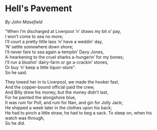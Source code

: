 # Hell's Pavement

_By John Masefield_

"When I’m discharged at Liverpool ‘n’ draws my bit o’ pay,  
I won’t come to sea no more;  
I’ll court a pretty little lass ‘n’ have a weddin’ day,  
‘N’ settle somewhere down shore;  
I’ll never fare to sea again a-temptin’ Davy Jones,  
A-hearkening to the cruel sharks a-hungerin’ for my bones;  
I’ll run a blushin’ dairy-farm or go a-crackin’ stones,  
Or buy ‘n’ keep a little liquor-store".  
So he said.  

They towed her in to Liverpool, we made the hooker fast,  
And the copper-bound official paid the crew,  
And Billy drew his money, but the money didn’t last,  
For he painted the alongshore blue,  
It was rum for Poll, and rum for Nan, and gin for Jolly Jack;  
He shipped a week later in the clothes upon his back;  
He had to pinch a little straw, he had to beg a sack. 
To sleep on, when his watch was through,  
So he did.  
